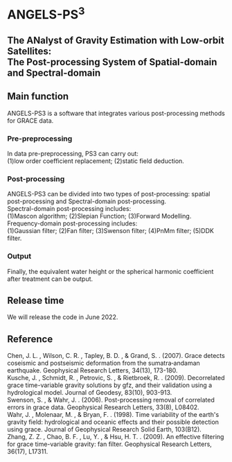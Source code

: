 # ANGELS-PS<sup>3</sup>
The **AN**alyst of **G**ravity **E**stimation with **L**ow-orbit **S**atellites:<br>
The **P**ost-processing **S**ystem of **S**patial-domain and **S**pectral-domain<br>
----
## Main function
ANGELS-PS3 is a software that integrates various post-processing methods for GRACE data.
### Pre-preprocessing
In data pre-preprocessing, PS3 can carry out: <br>
	(1)low order coefficient replacement; (2)static field deduction.<br>
### Post-processing
ANGELS-PS3 can be divided into two types of post-processing: spatial post-processing and Spectral-domain post-processing.  <br>
Spectral-domain post-processing includes: <br>
	(1)Mascon algorithm; (2)Slepian Function; (3)Forward Modelling.<br>
Frequency-domain post-processing includes: <br>
	(1)Gaussian filter; (2)Fan filter; (3)Swenson filter; (4)PnMm filter; (5)DDK filter.<br>
### Output
Finally, the equivalent water height or the spherical harmonic coefficient after treatment can be output.
	
## Release time
We will release the code in June 2022.

## Reference
Chen, J. L. ,  Wilson, C. R. ,  Tapley, B. D. , &  Grand, S. . (2007). Grace detects coseismic and postseismic deformation from the sumatra‐andaman earthquake. Geophysical Research Letters, 34(13), 173-180.<br>
Kusche, J. ,  Schmidt, R. ,  Petrovic, S. , &  Rietbroek, R. . (2009). Decorrelated grace time-variable gravity solutions by gfz, and their validation using a hydrological model. Journal of Geodesy, 83(10), 903-913.<br>
Swenson, S. , &  Wahr, J. . (2006). Post-processing removal of correlated errors in grace data. Geophysical Research Letters, 33(8), L08402.<br>
Wahr, J. ,  Molenaar, M. , &  Bryan, F. . (1998). Time variability of the earth's gravity field: hydrological and oceanic effects and their possible detection using grace. Journal of Geophysical Research Solid Earth, 103(B12).<br>
Zhang, Z. Z. ,  Chao, B. F. ,  Lu, Y. , &  Hsu, H. T. . (2009). An effective filtering for grace time-variable gravity: fan filter. Geophysical Research Letters, 36(17), L17311.
